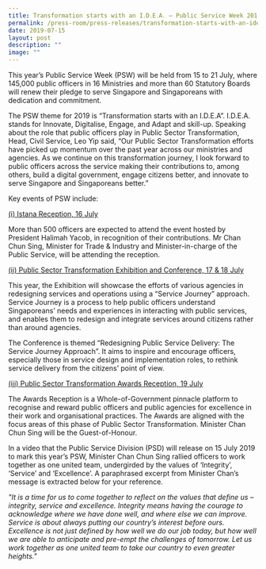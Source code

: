 ```yaml
---
title: Transformation starts with an I․D․E․A․ – Public Service Week 2019
permalink: /press-room/press-releases/transformation-starts-with-an-idea-public-service-week-2019/
date: 2019-07-15
layout: post
description: ""
image: ""
---
```

This year’s Public Service Week (PSW) will be held from 15 to 21 July, where 145,000 public officers in 16 Ministries and more than 60 Statutory Boards will renew their pledge to serve Singapore and Singaporeans with dedication and commitment.   
  
The PSW theme for 2019 is “Transformation starts with an I.D.E.A”. I.D.E.A. stands for Innovate, Digitalise, Engage, and Adapt and skill-up. Speaking about the role that public officers play in Public Sector Transformation, Head, Civil Service, Leo Yip said, “Our Public Sector Transformation efforts have picked up momentum over the past year across our ministries and agencies. As we continue on this transformation journey, I look forward to public officers across the service making their contributions to, among others, build a digital government, engage citizens better, and innovate to serve Singapore and Singaporeans better.”  
  
  
Key events of PSW include:   
  
<u>(i) Istana Reception, 16 July</u>
  
More than 500 officers are expected to attend the event hosted by President Halimah Yacob, in recognition of their contributions. Mr Chan Chun Sing, Minister for Trade & Industry and Minister-in-charge of the Public Service, will be attending the reception.  
  
  
<u>(ii) Public Sector Transformation Exhibition and Conference, 17 & 18 July</u>
  
This year, the Exhibition will showcase the efforts of various agencies in redesigning services and operations using a “Service Journey” approach. Service Journey is a process to help public officers understand Singaporeans’ needs and experiences in interacting with public services, and enables them to redesign and integrate services around citizens rather than around agencies.    
  
The Conference is themed “Redesigning Public Service Delivery: The Service Journey Approach”. It aims to inspire and encourage officers, especially those in service design and implementation roles, to rethink service delivery from the citizens’ point of view.   
  
  
<u>(iii) Public Sector Transformation Awards Reception, 19 July</u>
  
The Awards Reception is a Whole-of-Government pinnacle platform to recognise and reward public officers and public agencies for excellence in their work and organisational practices. The Awards are aligned with the focus areas of this phase of Public Sector Transformation. Minister Chan Chun Sing will be the Guest-of-Honour.   
  
In a video that the Public Service Division (PSD) will release on 15 July 2019 to mark this year’s PSW, Minister Chan Chun Sing rallied officers to work together as one united team, undergirded by the values of ‘Integrity’, ‘Service’ and ‘Excellence’. A paraphrased excerpt from Minister Chan’s message is extracted below for your reference.

_"It is a time for us to come together to reflect on the values that define us – integrity, service and excellence. Integrity means having the courage to acknowledge where we have done well, and where else we can improve. Service is about always putting our country’s interest before ours. Excellence is not just defined by how well we do our job today, but how well we are able to anticipate and pre-empt the challenges of tomorrow. Let us work together as one united team to take our country to even greater heights."_